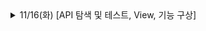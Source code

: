 
<details>
<summary>11/16(화) [API 탐색 및 테스트, View, 기능 구상]</summary>
<div markdown="1">    
	<details>
	<summary>API 탐색 및 테스트</summary>
	<div markdown="1">  
	API 탐색 및 테스트
	
</div>
</details>



<img src="https://img.shields.io/badge/C-A8B9CC?style=flat-square&logo=C&logoColor=white"/></a>&nbsp<img src="https://img.shields.io/badge/Swift-F29661?style=flat-square&logo=Swift&logoColor=white"/></a>&nbsp<img src="https://img.shields.io/badge/Firebase-FFE400?style=flat-square&logo=Firebase&logoColor=white"/></a>&nbsp</h3><img src="https://img.shields.io/badge/Xcode-1575F9?style=flat-square&logo=Xcode&logoColor=white"/><img src="https://img.shields.io/badge/C-A8B9CC?style=flat-square&logo=C&logoColor=white"/>

